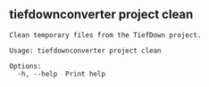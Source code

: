 ## tiefdownconverter project clean

```
Clean temporary files from the TiefDown project.

Usage: tiefdownconverter project clean

Options:
  -h, --help  Print help
```

